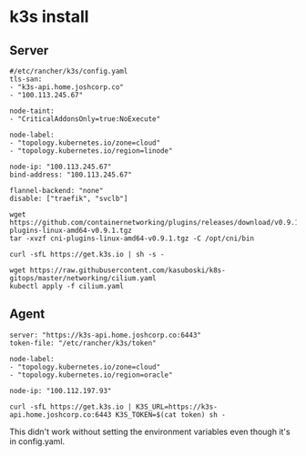 # k3s install

## Server
```
#/etc/rancher/k3s/config.yaml
tls-san:
- "k3s-api.home.joshcorp.co"
- "100.113.245.67"

node-taint:
- "CriticalAddonsOnly=true:NoExecute"

node-label:
- "topology.kubernetes.io/zone=cloud"
- "topology.kubernetes.io/region=linode"

node-ip: "100.113.245.67"
bind-address: "100.113.245.67"

flannel-backend: "none"
disable: ["traefik", "svclb"]
```

```
wget https://github.com/containernetworking/plugins/releases/download/v0.9.1/cni-plugins-linux-amd64-v0.9.1.tgz
tar -xvzf cni-plugins-linux-amd64-v0.9.1.tgz -C /opt/cni/bin
```

```
curl -sfL https://get.k3s.io | sh -s -

wget https://raw.githubusercontent.com/kasuboski/k8s-gitops/master/networking/cilium.yaml
kubectl apply -f cilium.yaml
```

## Agent
```
server: "https://k3s-api.home.joshcorp.co:6443"
token-file: "/etc/rancher/k3s/token"

node-label:
- "topology.kubernetes.io/zone=cloud"
- "topology.kubernetes.io/region=oracle"

node-ip: "100.112.197.93"
```
`curl -sfL https://get.k3s.io | K3S_URL=https://k3s-api.home.joshcorp.co:6443 K3S_TOKEN=$(cat token) sh -`

This didn't work without setting the environment variables even though it's in config.yaml.
